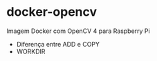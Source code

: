 # docker-opencv
Imagem Docker com OpenCV 4 para Raspberry Pi

* Diferença entre ADD e COPY
* WORKDIR